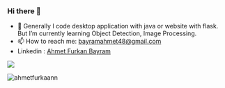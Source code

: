 ### Hi there 👋

<!--
**ahmetfurkaann/ahmetfurkaann** is a ✨ _special_ ✨ repository because its `README.md` (this file) appears on your GitHub profile.

Here are some ideas to get you started:

- 🔭 I’m currently working on ...
- 🌱 I’m currently learning ...
- 👯 I’m looking to collaborate on ...
- 🤔 I’m looking for help with ...
- 💬 Ask me about ...
- 📫 How to reach me: ...
- 😄 Pronouns: ...
- ⚡ Fun fact: ...
-->

- 🌱 Generally I code desktop application with java or website with flask. But I’m currently learning Object Detection, Image Processing. 
- 📫 How to reach me: bayramahmet48@gmail.com
- Linkedin : <a href="https://www.linkedin.com/in/ahmet-furkan-bayram/">Ahmet Furkan Bayram</a>

<img src="https://github-readme-stats.vercel.app/api?username=ahmetfurkaann&&show_icons=true&title_color=ffffff&icon_color=bb2acf&text_color=daf7dc&bg_color=151515">
<!--<img src= "https://github-readme-stats.vercel.app/api/top-langs/?username=ahmetfurkaann&theme=tokyonight ">-->

<p align="left"> <img src="https://komarev.com/ghpvc/?username=ahmetfurkaann&label=Profile%20views&color=0e75b6&style=flat" alt="ahmetfurkaann" /> </p>

